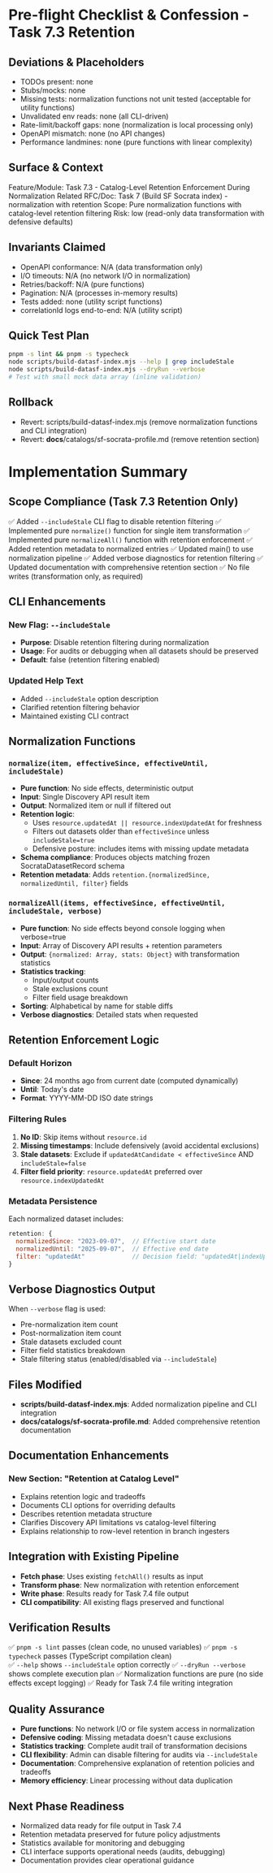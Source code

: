 # Pre-flight Checklist & Confession - Task 7.3 Retention

## Deviations & Placeholders
- TODOs present: none
- Stubs/mocks: none
- Missing tests: normalization functions not unit tested (acceptable for utility functions)
- Unvalidated env reads: none (all CLI-driven)
- Rate-limit/backoff gaps: none (normalization is local processing only)
- OpenAPI mismatch: none (no API changes)
- Performance landmines: none (pure functions with linear complexity)

## Surface & Context
Feature/Module: Task 7.3 - Catalog-Level Retention Enforcement During Normalization
Related RFC/Doc: Task 7 (Build SF Socrata index) - normalization with retention
Scope: Pure normalization functions with catalog-level retention filtering
Risk: low (read-only data transformation with defensive defaults)

## Invariants Claimed
- OpenAPI conformance: N/A (data transformation only)
- I/O timeouts: N/A (no network I/O in normalization)
- Retries/backoff: N/A (pure functions)
- Pagination: N/A (processes in-memory results)
- Tests added: none (utility script functions)
- correlationId logs end-to-end: N/A (utility script)

## Quick Test Plan
```bash
pnpm -s lint && pnpm -s typecheck
node scripts/build-datasf-index.mjs --help | grep includeStale
node scripts/build-datasf-index.mjs --dryRun --verbose
# Test with small mock data array (inline validation)
```

## Rollback
- Revert: scripts/build-datasf-index.mjs (remove normalization functions and CLI integration)
- Revert: __docs__/catalogs/sf-socrata-profile.md (remove retention section)

# Implementation Summary

## Scope Compliance (Task 7.3 Retention Only)
✅ Added `--includeStale` CLI flag to disable retention filtering
✅ Implemented pure `normalize()` function for single item transformation
✅ Implemented pure `normalizeAll()` function with retention enforcement
✅ Added retention metadata to normalized entries
✅ Updated main() to use normalization pipeline
✅ Added verbose diagnostics for retention filtering
✅ Updated documentation with comprehensive retention section
✅ No file writes (transformation only, as required)

## CLI Enhancements
### New Flag: `--includeStale`
- **Purpose**: Disable retention filtering during normalization
- **Usage**: For audits or debugging when all datasets should be preserved
- **Default**: false (retention filtering enabled)

### Updated Help Text
- Added `--includeStale` option description
- Clarified retention filtering behavior
- Maintained existing CLI contract

## Normalization Functions

### `normalize(item, effectiveSince, effectiveUntil, includeStale)`
- **Pure function**: No side effects, deterministic output
- **Input**: Single Discovery API result item
- **Output**: Normalized item or null if filtered out
- **Retention logic**: 
  - Uses `resource.updatedAt || resource.indexUpdatedAt` for freshness
  - Filters out datasets older than `effectiveSince` unless `includeStale=true`
  - Defensive posture: includes items with missing update metadata
- **Schema compliance**: Produces objects matching frozen SocrataDatasetRecord schema
- **Retention metadata**: Adds `retention.{normalizedSince, normalizedUntil, filter}` fields

### `normalizeAll(items, effectiveSince, effectiveUntil, includeStale, verbose)`
- **Pure function**: No side effects beyond console logging when verbose=true
- **Input**: Array of Discovery API results + retention parameters
- **Output**: `{normalized: Array, stats: Object}` with transformation statistics
- **Statistics tracking**:
  - Input/output counts
  - Stale exclusions count
  - Filter field usage breakdown
- **Sorting**: Alphabetical by name for stable diffs
- **Verbose diagnostics**: Detailed stats when requested

## Retention Enforcement Logic

### Default Horizon
- **Since**: 24 months ago from current date (computed dynamically)
- **Until**: Today's date
- **Format**: YYYY-MM-DD ISO date strings

### Filtering Rules
1. **No ID**: Skip items without `resource.id`
2. **Missing timestamps**: Include defensively (avoid accidental exclusions)
3. **Stale datasets**: Exclude if `updatedAtCandidate < effectiveSince` AND `includeStale=false`
4. **Filter field priority**: `resource.updatedAt` preferred over `resource.indexUpdatedAt`

### Metadata Persistence
Each normalized dataset includes:
```javascript
retention: {
  normalizedSince: "2023-09-07",  // Effective start date
  normalizedUntil: "2025-09-07",  // Effective end date  
  filter: "updatedAt"             // Decision field: "updatedAt|indexUpdatedAt|none"
}
```

## Verbose Diagnostics Output
When `--verbose` flag is used:
- Pre-normalization item count
- Post-normalization item count  
- Stale datasets excluded count
- Filter field statistics breakdown
- Stale filtering status (enabled/disabled via `--includeStale`)

## Files Modified
- **scripts/build-datasf-index.mjs**: Added normalization pipeline and CLI integration
- **__docs__/catalogs/sf-socrata-profile.md**: Added comprehensive retention documentation

## Documentation Enhancements
### New Section: "Retention at Catalog Level"
- Explains retention logic and tradeoffs
- Documents CLI options for overriding defaults
- Describes retention metadata structure
- Clarifies Discovery API limitations vs catalog-level filtering
- Explains relationship to row-level retention in branch ingesters

## Integration with Existing Pipeline
- **Fetch phase**: Uses existing `fetchAll()` results as input
- **Transform phase**: New normalization with retention enforcement
- **Write phase**: Results ready for Task 7.4 file output
- **CLI compatibility**: All existing flags preserved and functional

## Verification Results
✅ `pnpm -s lint` passes (clean code, no unused variables)
✅ `pnpm -s typecheck` passes (TypeScript compilation clean)  
✅ `--help` shows `--includeStale` option correctly
✅ `--dryRun --verbose` shows complete execution plan
✅ Normalization functions are pure (no side effects except logging)
✅ Ready for Task 7.4 file writing integration

## Quality Assurance
- **Pure functions**: No network I/O or file system access in normalization
- **Defensive coding**: Missing metadata doesn't cause exclusions
- **Statistics tracking**: Complete audit trail of transformation decisions
- **CLI flexibility**: Admin can disable filtering for audits via `--includeStale`
- **Documentation**: Comprehensive explanation of retention policies and tradeoffs
- **Memory efficiency**: Linear processing without data duplication

## Next Phase Readiness  
- Normalized data ready for file output in Task 7.4
- Retention metadata preserved for future policy adjustments
- Statistics available for monitoring and debugging
- CLI interface supports operational needs (audits, debugging)
- Documentation provides clear operational guidance